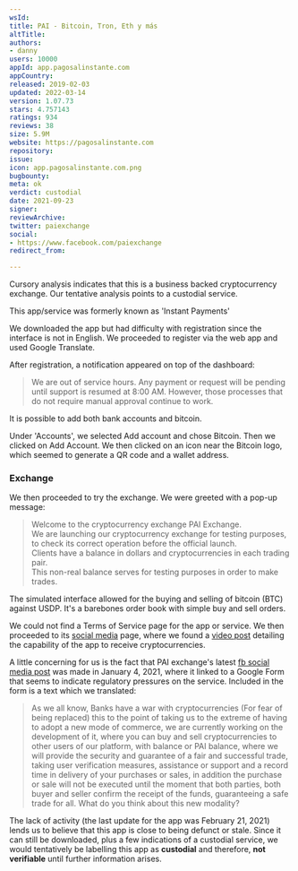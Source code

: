 ```yaml
---
wsId: 
title: PAI - Bitcoin, Tron, Eth y más
altTitle: 
authors:
- danny
users: 10000
appId: app.pagosalinstante.com
appCountry: 
released: 2019-02-03
updated: 2022-03-14
version: 1.07.73
stars: 4.757143
ratings: 934
reviews: 38
size: 5.9M
website: https://pagosalinstante.com
repository: 
issue: 
icon: app.pagosalinstante.com.png
bugbounty: 
meta: ok
verdict: custodial
date: 2021-09-23
signer: 
reviewArchive: 
twitter: paiexchange
social:
- https://www.facebook.com/paiexchange
redirect_from: 

---
```


Cursory analysis indicates that this is a business backed cryptocurrency exchange. Our tentative analysis points to a custodial service. 

This app/service was formerly known as 'Instant Payments'

We downloaded the app but had difficulty with registration since the interface is not in English. We proceeded to register via the web app and used Google Translate. 

After registration, a notification appeared on top of the dashboard:

> We are out of service hours. Any payment or request will be pending until support is resumed at 8:00 AM. However, those processes that do not require manual approval continue to work.

It is possible to add both bank accounts and bitcoin.

Under 'Accounts', we selected Add account and chose Bitcoin. Then we clicked on Add Account. We then clicked on an icon near the Bitcoin logo, which seemed to generate a QR code and a wallet address. 

### Exchange 

We then proceeded to try the exchange. We were greeted with a pop-up message:

> Welcome to the cryptocurrency exchange PAI Exchange.<br>
We are launching our cryptocurrency exchange for testing purposes, to check its correct operation before the official launch.<br>
Clients have a balance in dollars and cryptocurrencies in each trading pair.<br>This non-real balance serves for testing purposes in order to make trades.

The simulated interface allowed for the buying and selling of bitcoin (BTC) against USDP. It's a barebones order book with simple buy and sell orders.

We could not find a Terms of Service page for the app or service. We then proceeded to its [social media](https://fb.watch/82KJu_lvoR/) page, where we found a [video post](https://www.facebook.com/watch/?v=119339993193008) detailing the capability of the app to receive cryptocurrencies.

A little concerning for us is the fact that PAI exchange's latest [fb social media post](https://www.facebook.com/paiexchange/posts/4255380891145701) was made in January 4, 2021, where it linked to a Google Form that seems to indicate regulatory pressures on the service. Included in the form is a text which we translated:

> As we all know, Banks have a war with cryptocurrencies (For fear of being replaced) this to the point of taking us to the extreme of having to adopt a new mode of commerce, we are currently working on the development of it, where you can buy and sell cryptocurrencies to other users of our platform, with balance or PAI balance, where we will provide the security and guarantee of a fair and successful trade, taking user verification measures, assistance or support and a record time in delivery of your purchases or sales, in addition the purchase or sale will not be executed until the moment that both parties, both buyer and seller confirm the receipt of the funds, guaranteeing a safe trade for all. What do you think about this new modality?

The lack of activity (the last update for the app was February 21, 2021) lends us to believe that this app is close to being defunct or stale. Since it can still be downloaded, plus a few indications of a custodial service, we would tentatively be labelling this app as **custodial** and therefore, **not verifiable** until further information arises.
